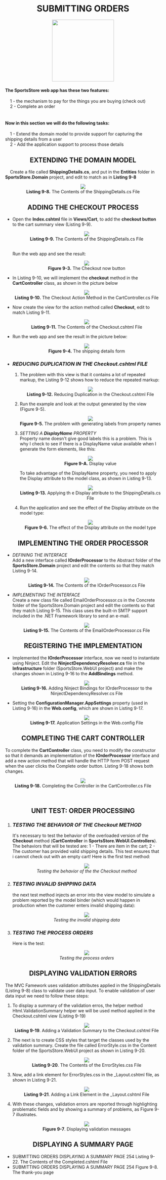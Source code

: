 <h1><div align="center">SUBMITTING ORDERS</div></h1>
<p align="center">
	<img src="ch09-Pictures/SUBMITTING_ORDERS.png" with=200 height=200 />
</p>

<h4>The SportsStore web app has these two features:</h4>
&nbsp;&nbsp;&nbsp;&nbsp;1 - the mechanism to pay for the things you are buying (check out)<br />
&nbsp;&nbsp;&nbsp;&nbsp;2 - Complete an order<br /><br />

<h4>Now in this section we will do the following tasks:</h4>
&nbsp;&nbsp;&nbsp;&nbsp;1 - Extend the domain model to provide support for capturing the shipping details from a user<br />
&nbsp;&nbsp;&nbsp;&nbsp;2 - Add the application support to process those details<br />

<h2><div align="center">EXTENDING THE DOMAIN MODEL</div></h2>
&nbsp;&nbsp;&nbsp;&nbsp;Create a file called <b>ShippingDetails.cs</b>, and put in the <b>Entities</b> folder in <b>SportsStore.Domain</b> project, and edit to match as in <b>Listing 9-8</b>
<p align="center">
	<img src="ch09-Pictures/Listing 9-8.png" /><br />
	<b>Listing 9-8.</b> The Contents of the ShippingDetails.cs File
</p>

<h2><div align="center">ADDING THE CHECKOUT PROCESS</div></h2>
<ul>
	<li> 
		Open the <b>Index.cshtml</b> file in <b>Views/Cart</b>, to add the <b>checkout button</b> to the cart summary view (Listing 9-9).
		<p align="center">
			<img src="ch09-Pictures/Listing 9-9.png" /><br />
			<b>Listing 9-9.</b> The Contents of the ShippingDetails.cs File
		</p><br />
		Run the web app and see the result:
		<p align="center">
			<img src="ch09-Pictures/Figure 9-3.png" /><br />
			<b>Figure 9-3.</b> The Checkout now button
		</p>
	</li>
	<li>
		In Listing 9-10, we will implement the <b>checkout</b> method in the <b>CartController</b> class, as shown in the picture below
		<p align="center">
			<img src="ch09-Pictures/Listing 9-10.png" /><br />
			<b>Listing 9-10.</b> The Checkout Action Method in the CartController.cs File
		</p>
	</li>
	<li>
		Now create the view for the action method called <b>Checkout</b>, edit to match Listing 9-11.
		<p align="center">
			<img src="ch09-Pictures/Listing 9-11.png" /><br />
			<b>Listing 9-11.</b> The Contents of the Checkout.cshtml File
		</p>
	</li>
	<li>
		Run the web app and see the result in the picture below:
		<p align="center">
			<img src="ch09-Pictures/Figure 9-4.png" /><br />
			<b>Figure 9-4.</b> The shipping details form
		</p>
	</li>
	<li>
		<h3><i>REDUCING DUPLICATION IN THE Checkout.cshtml FILE</i></h3>
		<ol>
			<li>
				The problem with this view is that it contains a lot of repeated markup, the Listing 9-12 shows how to reduce the repeated markup:
				<p align="center">
					<img src="ch09-Pictures/Listing 9-12.png" /><br />
					<b>Listing 9-12.</b> Reducing Duplication in the Checkout.cshtml File
				</p>
			</li>
			<li>
				Run the example and look at the output generated by the view (Figure 9-5).
				<p align="center">
					<img src="ch09-Pictures/Figure 9-5.png" /><br />
					<b>Figure 9-5.</b> The problem with generating labels from property names
				</p>
			</li>
			<li>
				<i>SETTING A <b>DisplayName</b> PROPERTY</i><br />
				Property name doesn't give good labels this is a problem. This is why I check to see if there is a DisplayName value available when I generate the form elements, like this:
				<p align="center">
					<img src="ch09-Pictures/Figure 9-A.png" /><br />
					<b>Figure 9-A.</b> Display value
				</p>
				To take advantage of the DisplayName property, you need to apply the Display attribute to the model class, as shown in Listing 9-13.
				<p align="center">
					<img src="ch09-Pictures/Listing 9-13.png" /><br />
					<b>Listing 9-13.</b> Applying th e Display attribute to the ShippingDetails.cs File
				</p>
			</li>
			<li>
				Run the application and see the effect of the Display attribute on the model type:
				<p align="center">
					<img src="ch09-Pictures/Figure 9-6.png" /><br />
				<b>Figure 9-6.</b> The effect of the Display attribute on the model type
			</li>
		</ol>
	</li>
</ul>	

<h2><div align="center">IMPLEMENTING THE ORDER PROCESSOR</div></h2>
<ul>
	<li>
		<i>DEFINING THE INTERFACE</i><br />
		Add a new interface called <b>IOrderProcessor</b> to the Abstract folder of the <b>SportsStore.Domain</b> project and edit the contents so that they match Listing 9-14.
		<p align="center">
			<img src="ch09-Pictures/Listing 9-14.png" /><br />
			<b>Listing 9-14.</b> The Contents of the IOrderProcessor.cs File
		</p>
	</li>
	<li>
		<i>IMPLEMENTING THE INTERFACE</i><br />
		Create a new class file called EmailOrderProcessor.cs in the Concrete folder of the SportsStore.Domain project and edit the contents so that they match Listing 9-15. This class uses the built-in SMTP support included in the .NET Framework library to send an e-mail.
		<p align="center">
			<img src="ch09-Pictures/Listing 9-15.png" /><br />
			<b>Listing 9-15.</b> The Contents of the EmailOrderProcessor.cs File
		</p>
	</li>
</ul>

<h2><div align="center">REGISTERING THE IMPLEMENTATION</div></h2>
<ul>
	<li>
	Implemented the <b>IOrderProcessor</b> interface, now we need to instantiate using Ninject. Edit the <b>NinjectDependencyResolver.cs</b> file in the <b>Infrastructure</b> folder (SportsStore.WebUI project) and make the changes shown in Listing 9-16 to the <b>AddBindings</b> method.
		<p align="center">
			<img src="ch09-Pictures/Listing 9-16.png" /><br />
			<b>Listing 9-16.</b> Adding Ninject Bindings for IOrderProcessor to the NinjectDependencyResolver.cs File
		</p>
	</li>
	<li>
		Setting the <b>ConfigurationManager.AppSettings</b> property (used in Listing 9-16) in the <b>Web.config</b>, which are shown in Listing 9-17.
		<p align="center">
			<img src="ch09-Pictures/Listing 9-17.png" /><br />
			<b>Listing 9-17.</b> Application Settings in the Web.config File
		</p>
	</li>
</ul>

<h2><div align="center">COMPLETING THE CART CONTROLLER</div></h2>
To complete the <b>CartController</b> class, you need to modify the constructor so that it demands an implementation of the <b>IOrderProcessor</b> interface and add a new action method that will handle the HTTP form POST request when the user clicks the Complete order button. Listing 9-18 shows both changes.
<p align="center">
	<img src="ch09-Pictures/Listing 9-18.png" /><br />
	<b>Listing 9-18.</b> Completing the Controller in the CartController.cs File
</p><br />

<h2><div align="center">UNIT TEST: ORDER PROCESSING</div></h2>
<ol>
	<li>
		<h3><i>TESTING THE BEHAVIOR OF THE <b>Checkout</b> METHOD</i></h3>
		It's necessary to test the behavior of the overloaded version of the <b>Checkout</b> method (<b>CartController</b> in <b>SportsStore.WebUI.Controllers</b>). The behaviors that will be tested are: 1 - There are item in the cart; 2 - The customer has provided valid shipping details. This test ensures that i cannot check out with an empty cart! Here is the first test method:
		<p align="center">
			<img src="ch09-Pictures/UT_ORDER_PROCESSING.png" /><br />
			<i>Testing the behavior of the the Checkout method</i>
		</p>
	</li>
	<li>
		<h3><i>TESTING INVALID SHIPPING DATA</i></h3>
		the next test method injects an error into the view model to simulate a problem reported by the model binder (which would happen in production when the customer enters invalid shipping data):
		<p align="center">
			<img src="ch09-Pictures/UT_INVALID_SHIPPING_DATA.png" /><br />
			<i>Testing the invalid shipping data</i>
		</p>
	</li>
	<li>
		<h3><i>TESTING THE PROCESS ORDERS</i></h3>
		Here is the test:
		<p align="center">
			<img src="ch09-Pictures/UT_PROCESS_ORDERS.png" /><br />
			<i>Testing the process orders</i>
		</p>
	</li>
</ol>

<h2><div align="center">DISPLAYING VALIDATION ERRORS</div></h2>
The MVC Famework uses validation attributes applied in the ShippingDetails (Listing 9-8) class to validate user data input. To enable validation of user data input we need to follow these steps:
<ol>
	<li>
		To display a summary of the validation erros, the helper method Html.ValidationSummary helper we will be used method applied in the Checkout.cshtml view (Listing 9-19)
		<p align="center">
			<img src="ch09-Pictures/Listing 9-19.png" /><br />
			<b>Listing 9-19</b>. Adding a Validation Summary to the Checkout.cshtml File
		</p>
	</li>
	<li>
		The next is to create CSS styles that target the classes used by the validation summary. Create the file called ErrorStyle.css in the Content folder of the SportsStore.WebUI project as shown in Listing 9-20.
		<p align="center">
			<img src="ch09-Pictures/Listing 9-20.png" /><br />
			<b>Listing 9-20</b>. The Contents of the ErrorStyles.css File
		</p>
	</li>
	<li>
		Now, add a link element for ErrorStyles.css in the _Layout.cshtml file, as shown in Listing 9-21.
		<p align="center">
			<img src="ch09-Pictures/Listing 9-21.png" /><br />
			<b>Listing 9-21</b>. Adding a Link Element in the _Layout.cshtml File
		</p>
	</li>
	<li>
		With these changes, validation errors are reported through highlighting problematic fields and by showing a
		summary of problems, as Figure 9-7 illustrates.
		<p align="center">
			<img src="ch09-Pictures/Listing 9-21.png" /><br />
			<b>Figure 9-7</b>. Displaying validation messages
		</p>
	</li>
</ol>

<h2><div align="center">DISPLAYING A SUMMARY PAGE</div></h2>
<ul>
	<li>
SUBMITTING ORDERS	
	DISPLAYING A SUMMARY PAGE 254
		Listing 9-22. The Contents of the Completed.cshtml File
	</li>
	<li>
SUBMITTING ORDERS	
	DISPLAYING A SUMMARY PAGE 254
		Figure 9-8. The thank-you page	
	</li>
</ul>
